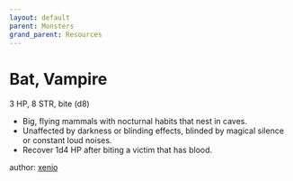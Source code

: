```yaml
---
layout: default
parent: Monsters
grand_parent: Resources
---
```


# Bat, Vampire
3 HP, 8 STR, bite (d8)  
- Big, flying mammals with nocturnal habits that nest in caves.  
- Unaffected by darkness or blinding effects, blinded by magical silence or constant loud noises.  
- Recover 1d4 HP after biting a victim that has blood.  

author: [xenio](https://xenioinabottle.blogspot.com)
